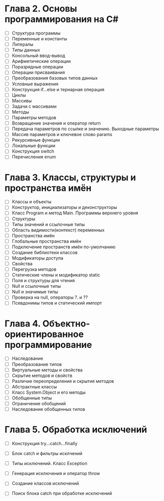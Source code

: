  # Глава 2. Основы программирования на C#
 - [ ] Cтруктура программы
 - [ ] Переменные и константы
 - [ ] Литералы
 - [ ] Типы данных
 - [ ] Консольный ввод-вывод
 - [ ] Арифметические операции
 - [ ] Поразрядные операции
 - [ ] Операции присваивания
 - [ ] Преобразования базовых типов данных
 - [ ] Условные выражения
 - [ ] Конструкция if...else и тернарная операция
 - [ ] Циклы
 - [ ] Массивы
 - [ ] Задачи с массивами
 - [ ] Методы
 - [ ] Параметры методов
 - [ ] Возвращение значения и оператор return
 - [ ] Передача параметров по ссылке и значению. Выходные параметры
 - [ ] Массив параметров и ключевое слово params
 - [ ] Рекурсивные функции
 - [ ] Локальные функции
 - [ ] Конструкция switch
 - [ ] Перечисления enum

# Глава 3. Классы, структуры и пространства имён
 - [ ] Классы и объекты
 - [ ] Конструктор, инициализаторы и деконструкторы
 - [ ] Класс Program и метод Main. Программы верхнего уровня
 - [ ] Структуры
 - [ ] Типы значений и ссылочные типы
 - [ ] Область видимости(контекст) переменных
 - [ ] Пространства имён
 - [ ] Глобальные пространства имён
 - [ ] Подключение пространств имён по-умолчанию
 - [ ] Создание библиотеки классов
 - [ ] Модификаторы доступа
 - [ ] Свойства
 - [ ] Перегрузка методов
 - [ ] Статические члены и модификатор static
 - [ ] Поля и структуры для чтения
 - [ ] Null и ссылочные типы
 - [ ] Null и значимые типы
 - [ ] Проверка на null, операторы ?. и ??
 - [ ] Псевдонимы типов и статический импорт

# Глава 4. Объектно-ориентированное программирование
 - [ ]  Наследование
 - [ ]  Преобразование типов
 - [ ]  Виртуальные методы и свойства
 - [ ]  Скрытие методов и свойств
 - [ ]  Различие переопределения и скрытия методов
 - [ ]  Абстрактные классы
 - [ ]  Класс System.Object и его методы
 - [ ]  Обобщенные типы
 - [ ]  Ограничение обобщений
 - [ ]  Наследование обобщенных типов

# Глава 5. Обработка исключений
 - [ ] Конструкция try...catch...finally
 - [ ] Блок catch и фильтры исклчений
 - [ ] Типы исключений. Класс Exception
 - [ ] Генерация исключения и оператор throw
 - [ ] Создание классов исключений
 - [ ] Поиск блока catch при обработке исключений

